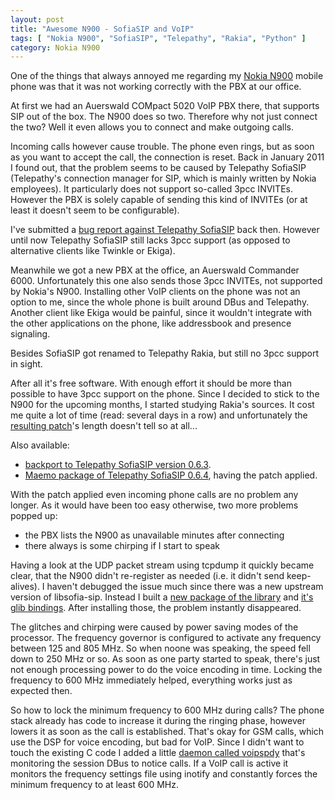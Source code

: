 ```yaml
--- 
layout: post
title: "Awesome N900 - SofiaSIP and VoIP"
tags: [ "Nokia N900", "SofiaSIP", "Telepathy", "Rakia", "Python" ]
category: Nokia N900
---
```

One of the things that always annoyed me regarding my
[Nokia N900](http://en.wikipedia.org/wiki/Nokia_N900) mobile phone was
that it was not working correctly with the PBX at our office.

At first we had an Auerswald COMpact 5020 VoIP PBX there, that supports
SIP out of the box. The N900 does so two. Therefore why not just connect the
two? Well it even allows you to connect and make outgoing calls.

Incoming calls however cause trouble. The phone even rings, but as soon as you want
to accept the call, the connection is reset. Back in January 2011 I found out, that
the problem seems to be caused by Telepathy SofiaSIP (Telepathy's connection manager
for SIP, which is mainly written by Nokia employees). It particularly does not
support so-called 3pcc INVITEs. However the PBX is solely capable of sending this kind of INVITEs (or at least it doesn't seem to be configurable).

I've submitted a [bug report against Telepathy SofiaSIP](https://bugs.freedesktop.org/show_bug.cgi?id=32808)
back then. However until now Telepathy SofiaSIP still lacks 3pcc support (as
opposed to alternative clients like Twinkle or Ekiga).

Meanwhile we got a new PBX at the office, an Auerswald Commander 6000. Unfortunately
this one also sends those 3pcc INVITEs, not supported by Nokia's N900. Installing
other VoIP clients on the phone was not an option to me, since the whole phone
is built around DBus and Telepathy. Another client like Ekiga would be painful,
since it wouldn't integrate with the other applications on the phone, like addressbook and presence signaling.

Besides SofiaSIP got renamed to Telepathy Rakia, but still no 3pcc support in sight.

After all it's free software. With enough effort it should be more than
possible to have 3pcc support on the phone. Since I decided to stick to the
N900 for the upcoming months, I started studying Rakia's sources. It cost
me quite a lot of time (read: several days in a row) and unfortunately the
[resulting patch](https://gist.github.com/3694310)'s length doesn't tell
so at all...

Also available:

* [backport to Telepathy SofiaSIP version 0.6.3](https://bugs.freedesktop.org/attachment.cgi?id=67240).
* [Maemo package of Telepathy SofiaSIP 0.6.4](https://github.com/downloads/stesie/stesie.github.com/telepathy-sofiasip_0.6.4-1maemo1_armel.deb), having the patch applied.

With the patch applied even incoming phone calls are no problem any longer. As it would have been too easy otherwise, two more problems popped up:

* the PBX lists the N900 as unavailable minutes after connecting
* there always is some chirping if I start to speak

Having a look at the UDP packet stream using tcpdump it quickly became clear, that the N900 didn't re-register as needed (i.e. it didn't send keep-alives). I haven't debugged the issue much since there was a new upstream version of libsofia-sip. Instead I built a [new package of the library](https://github.com/downloads/stesie/stesie.github.com/libsofia-sip-ua0_1.12.11-1maemo1_armel.deb) and [it's glib bindings](https://github.com/downloads/stesie/stesie.github.com/libsofia-sip-ua-glib3_1.12.11-1maemo1_armel.deb). After installing those, the problem instantly disappeared.

The glitches and chirping were caused by power saving modes of the processor. The frequency governor is configured to activate any frequency between 125 and 805 MHz.  So when noone was speaking, the speed fell down to 250 MHz or so. As soon as one party started to speak, there's just not enough processing power to do the voice encoding in time. Locking the frequency to 600 MHz immediately helped, everything works just as expected then.

So how to lock the minimum frequency to 600 MHz during calls? The phone stack already has code to increase it during the ringing phase, however lowers it as soon as the call is established. That's okay for GSM calls, which use the DSP for voice encoding, but bad for VoIP. Since I didn't want to touch the existing C code I added a little [daemon called voipspdy](https://gist.github.com/3827328) that's monitoring the session DBus to notice calls. If a VoIP call is active it monitors the frequency settings file using inotify and constantly forces the minimum frequency to at least 600 MHz.
